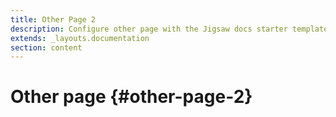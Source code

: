 ```yaml
---
title: Other Page 2
description: Configure other page with the Jigsaw docs starter template
extends: _layouts.documentation
section: content
---
```


# Other page {#other-page-2}